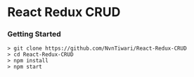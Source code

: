 # React Redux CRUD

### Getting Started

```
> git clone https://github.com/NvnTiwari/React-Redux-CRUD
> cd React-Redux-CRUD
> npm install
> npm start
```
